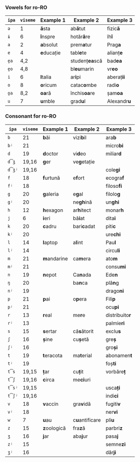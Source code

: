 ### Vowels for ro-RO

| `ipa` | `viseme` | Example 1     | Example 2        | Example 3        |
|-------|----------|---------------|------------------|------------------|
| `ə`   | 1        | **ă**sta      | ab**ă**tut       | fizic**ă**       |
| `ɨ`   | 6        | **î**nspre    | hotăr**â**re     | îh**î**          |
| `a`   | 2        | **a**bsolut   | prem**a**tur     | Prag**a**        |
| `e`   | 4        | **e**ducație  | tabl**e**te      | alianț**e**      |
| `e̯a` | 4,2      |               | studenț**ea**scă | bad**ea**        |
| `e̯o` | 4,8      |               | bl**eu**marin    | vr**eo**         |
| `i`   | 6        | **I**talia    | ar**i**pi        | aberaț**ii**     |
| `o`   | 8        | **o**ricum    | catac**o**mbe    | radi**o**        |
| `o̯a` | 8,2      | **oa**ră      | închis**oa**re   | șam**oa**        |
| `u`   | 7        | **u**mble     | grad**u**l       | Alexandr**u**    |

### Consonant for ro-RO

| `ipa` | `viseme` | Example 1     | Example 2        | Example 3        |
|-------|----------|---------------|------------------|------------------|
| `b`   | 21       | **b**ăi       | vizi**b**il      | ara**b**         |
| `bʲ`  | 21       |               |                  | micro**bi**      |
| `d`   | 19       | **d**octor    | vi**d**eo        | miliar**d**      |
| `d͡ʒ` | 19,16    | **g**er       | ve**g**etație    |                  |
| `d͡ʒʲ`| 19,16    |               |                  | cole**gi**       |
| `f`   | 18       | **f**urtună   | e**f**ort        | ecogra**f**      |
| `fʲ`  | 18       |               |                  | filoso**fi**     |
| `g`   | 20       | **g**aleria   | e**g**al         | filolo**g**      |
| `gʲ`  | 20       |               | ne**gh**ină      | un**ghi**        |
| `h`   | 12       | **h**exagon   | ar**h**itect     | monar**h**       |
| `j`   | 6        | **i**eri      | bă**i**at        | dita**i**        |
| `k`   | 20       | **c**adru     | bari**c**adat    | piti**c**        |
| `kʲ`  | 20       |               |                  | ure**chi**       |
| `l`   | 14       | **l**aptop    | a**l**int        | Pau**l**         |
| `lʲ`  | 14       |               |                  | circu**li**      |
| `m`   | 21       | **m**andarine | ca**m**era       | ato**m**         |
| `mʲ`  | 21       |               |                  | consu**mi**      |
| `n`   | 19       | **n**epot     | Ca**n**ada       | Ede**n**         |
| `ŋ`   | 20       |               | ba**n**ca        | plâ**n**g        |
| `nʲ`  | 19       |               |                  | drago**ni**      |
| `p`   | 21       | **p**ai       | o**p**era        | Fili**p**        |
| `pʲ`  | 21       |               |                  | ocu**pi**        |
| `r`   | 13       | **r**eal      | me**r**e         | distribuito**r** |
| `rʲ`  | 13       |               |                  | palmie**ri**     |
| `s`   | 15       | **s**ertar    | că**s**ătorit    | exclu**s**       |
| `ʃ`   | 16       | **ș**ine      | cu**ș**etă       | gre**ș**         |
| `ʃʲ`  | 16       |               |                  | gro**și**        |
| `t`   | 19       | **t**eracota  | ma**t**erial     | abonamen**t**    |
| `tʲ`  | 19       |               |                  | foș**ti**        |
| `t͡s` | 19,15    | **ț**ar       | cu**ț**it        | vorbăre**ț**     |
| `t͡ʃ` | 19,16    | **c**irca     | me**ci**uri      |                  |
| `t͡sʲ`| 19,15    |               |                  | usca**ți**       |
| `t͡ʃʲ`| 19,16    |               |                  | indi**ci**       |
| `v`   | 18       | **v**accin    | gra**v**idă      | fugiti**v**      |
| `vʲ`  | 18       |               |                  | ner**vi**        |
| `w`   | 7        | **u**au       | c**u**antificare | pli**u**         |
| `z`   | 15       | **z**oologică | fra**z**ă        | parbri**z**      |
| `ʒ`   | 16       | **j**ar       | aba**j**ur       | pasa**j**        |
| `zʲ`  | 15       |               |                  | semne**zi**      |
| `ʒʲ`  | 16       |               |                  | dâr**ji**        |